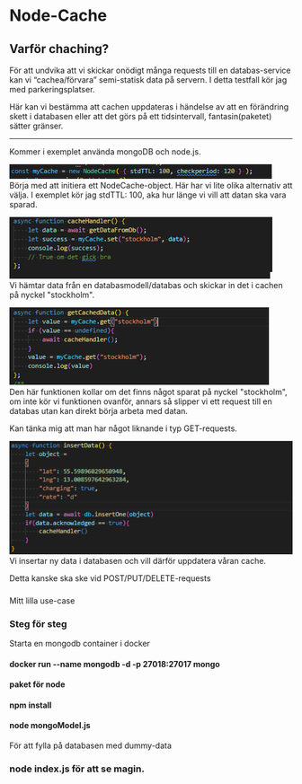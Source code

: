 # Node-Cache

## Varför chaching?
För att undvika att vi skickar onödigt många requests till en databas-service kan vi “cachea/förvara” semi-statisk data på servern. I detta testfall kör jag med parkeringsplatser.

Här kan vi bestämma att cachen uppdateras i händelse av att en förändring skett i databasen eller att det görs på ett tidsintervall, fantasin(paketet) sätter gränser.




---
Kommer i exemplet använda mongoDB och node.js.

![Alt text](assets/initieraCacheObject.png?raw=true "Title")\
Börja med att initiera ett NodeCache-object.
Här har vi lite olika alternativ att välja.
I exemplet kör jag stdTTL: 100, aka hur länge vi vill att datan ska vara sparad.


![Alt text](assets/cacheHandler.png?raw=true "Title")\
Vi hämtar data från en databasmodell/databas och skickar in det i cachen på nyckel "stockholm".

![Alt text](assets/getCachedData.png?raw=true "Title")\
Den här funktionen kollar om det finns något sparat på nyckel "stockholm",
om inte kör vi funktionen ovanför, annars så slipper vi ett request till en databas utan
kan direkt börja arbeta med datan.

Kan tänka mig att man har något liknande i typ GET-requests.


![Alt text](assets/insertData.png?raw=true "Title")\
Vi insertar ny data i databasen och vill därför uppdatera våran cache.

Detta kanske ska ske vid POST/PUT/DELETE-requests


###
Mitt lilla use-case

### Steg för steg

Starta en mongodb container i docker
#### docker run --name mongodb -d -p 27018:27017 mongo

#### paket för node
#### npm install

#### node mongoModel.js
För att fylla på databasen med dummy-data

### node index.js för att se magin.


[^1]: Referense: https://www.npmjs.com/package/node-cache
